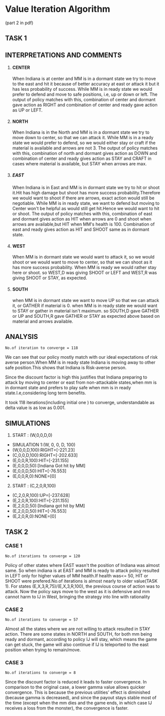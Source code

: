 # Value Iteration Algorithm

(part 2 in pdf)

## TASK 1
## INTERPRETATIONS AND COMMENTS

1. #### CENTER
	When Indiana is at center and MM is in a dormant state we try to move to the east and hit it because of better accuracy at east or attack it but it has less probability of success.
	While MM is in ready state we would prefer to defend and move to safe positions, i.e, up or down or left.
	The output of policy matches with this, combination of center and dormant gave action as RIGHT and combination of center and ready gave action as UP or LEFT.

2.	#### NORTH
	When Indiana is in the North and MM is in a dormant state we try to move down to center, so that we can attack it.
	While MM is in a ready state we would prefer to defend, so we would either stay or craft if the material is available and arrows are not 3.
	The output of policy matches with this, combination of north and dormant gives action as DOWN and combination of center and ready gives action as STAY and CRAFT in cases where material is available, but STAY when arrows are max.

3. ##### EAST
	When Indiana is in East and MM is in dormant state we try to hit or shoot it.Hit has high damage but shoot has more success probability.Therefore we would want to shoot if there are arrows, exact action would still be negotiable.
	While MM is in ready state, we want to defend but moving to Center won't be helpful as would still get hit.Hence we would want to hit or shoot.
	The output of policy matches with this, combination of east and dormant gives action as HIT when arrows are 0 and shoot when arrows are available,but HIT when MM's health is 100. Combination of east and ready gives action as HIT and SHOOT same as in dormant state.

4.	#### WEST
	When MM is in dormant state we would want to attack it, so we would shoot or we would want to move to center, so that we can shoot as it has more success probability.
	When MM is ready we would rather stay here or shoot.
	so WEST,D was giving SHOOT or LEFT and WEST,R was giving SHOOT or STAY, as expected.
	
5.	#### SOUTH
	when MM is in dormant state we want to move UP so that we can attack it, or GATHER if material is 0.
	when MM is in ready state we would want to STAY or gather in material isn't maximum.
	so SOUTH,D gave GATHER or UP and SOUTH,R gave GATHER or STAY as expected above based on material and arrows available.



## ANALYSIS
    No.of iteration to converge = 118
We can see that our policy mostly match with our ideal expectations of risk averse person.When MM is in ready state Indiana is moving away to other safe position.This shows that Indiana is Risk-averse person.

Since the discount factor is high this justifies that Indiana
preparing to attack by moving to center or east from non-attackable states,when mm is in dormant state and prefers to play safe when mm is in ready state.I.e,considering long term benefits.
    
It took 118 iterations(including initial one ) to converge, understandable as delta value is as low as 0.001.


## SIMULATIONS
1. START : (W,0,0,D,0)  
* SIMULATION 1:(W, 0, 0, D, 100) 
* (W,0,0,D,100):RIGHT=[-221.23]
* (C,0,0,D,100):RIGHT=[-202.633]
* (E,0,0,R,100):HIT=[-231.155]
* (E,0,0,D,50):[Indiana Got hit by MM]
* (E,0,0,D,50):HIT=[-76.553]
* (E,0,0,R,0):NONE=[0]

2. START : (C,2,0,R,100) 
* (C,2,0,R,100):UP=[-237.628]
* (E,2,0,R,100):HIT=[-231.155]
* (E,2,0,D,50):[Indiana got hit by MM]
* (E,2,0,D,50):HIT=[-76.553]
* (E,2,0,R,0):NONE=[0]


## TASK 2
### CASE 1

    No.of iterations to converge = 120

Policy of other states where EAST wasn't the position of Indiana was almost same. So when indiana is at EAST and MM is ready to attack policy resulted in LEFT only for higher values of MM health.If health was<= 50, HIT or SHOOT were prefered.No.of iterations is almost nearly to older value(TASK 1). For states (E,X,3,R,75)/(E,X,3,R,100), the previous course of action was to attack. Now the policy says move to the west as it is defensive and mm cannot harm to IJ in West, bringing the strategy into line with rationality

### CASE 2

    No.of iterations to converge = 57

Almost all the states where we are not willing to attack resulted in STAY action. There are some states in NORTH and SOUTH, for both mm being ready and
dormant, according to policy IJ will stay, which means the game can get stuck, the game will also continue if IJ is teleported to the east position when trying to remain/move.

### CASE 3

    No.of iterations to converge = 8

Since the discount factor is reduced it leads to faster convergence. In comparison to the original case, a lower gamma value allows quicker convergence. This is because the previous utilities' effect is diminished (because gamma is decreased), and since the payout stays stable most of the time (except when the mm dies and the game ends, in which case IJ receives a loss from the monster), the convergence is faster.